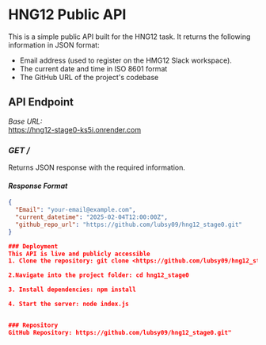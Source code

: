 # HNG12 Public API

This is a simple public API built for the HNG12 task. It returns the following information in JSON format:

- Email address (used to register on the HMG12 Slack workspace).
- The current date and time in ISO 8601 format
- The GitHub URL of the project's codebase

## API Endpoint

_Base URL:_  
https://hng12-stage0-ks5i.onrender.com

### _GET /_

Returns JSON response with the required information.

#### _Response Format_

```json
{
  "Email": "your-email@example.com",
  "current_datetime": "2025-02-04T12:00:00Z",
  "github_repo_url": "https://github.com/lubsy09/hng12_stage0.git"
}

### Deployment
This API is live and publicly accessible
1. Clone the repository: git clone <https://github.com/lubsy09/hng12_stage0.git>

2.Navigate into the project folder: cd hng12_stage0

3. Install dependencies: npm install

4. Start the server: node index.js


### Repository
GitHub Repository: https://github.com/lubsy09/hng12_stage0.git"
```
